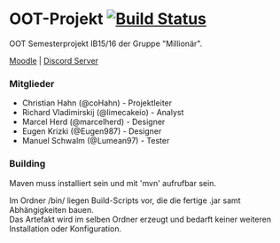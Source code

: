 # OOT-Projekt [![Build Status](https://travis-ci.org/marcelherd/OOT-Projekt.svg?branch=master)](https://travis-ci.org/marcelherd/OOT-Projekt)

OOT Semesterprojekt IB15/16 der Gruppe "Millionär".

[Moodle](http://moodle.hs-mannheim.de/course/view.php?id=1877) | [Discord Server](https://discord.gg/010Xc0hhuLOPI1h8u)

### Mitglieder

- Christian Hahn (@coHahn) - Projektleiter
- Richard Vladimirskij (@limecakeio) - Analyst
- Marcel Herd (@marcelherd) - Designer
- Eugen Krizki (@Eugen987) - Designer
- Manuel Schwalm (@Lumean97) - Tester

### Building

Maven muss installiert sein und mit 'mvn' aufrufbar sein.

Im Ordner /bin/ liegen Build-Scripts vor, die die fertige .jar samt Abhängigkeiten bauen.  
Das Artefakt wird im selben Ordner erzeugt und bedarft keiner weiteren Installation oder Konfiguration.
